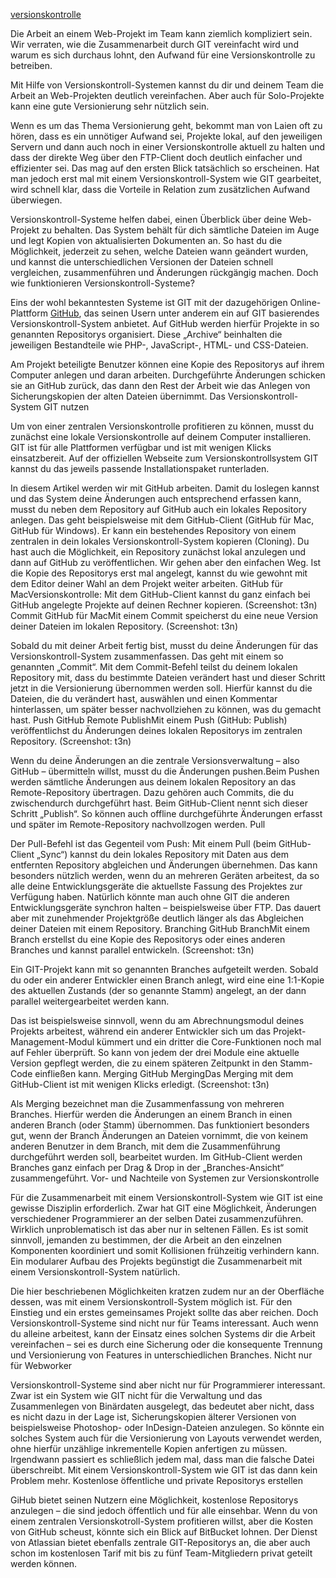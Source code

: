 [versionskontrolle](http://t3n.de/news/versionskontrolle-git-github-598054/)

Die Arbeit an einem Web-Projekt im Team kann ziemlich kompliziert sein. Wir verraten, wie die Zusammenarbeit durch GIT vereinfacht wird und warum es sich durchaus lohnt, den Aufwand für eine Versionskontrolle zu betreiben. 

Mit Hilfe von Versionskontroll-Systemen kannst du dir und deinem Team die Arbeit an Web-Projekten deutlich vereinfachen. Aber auch für Solo-Projekte kann eine gute Versionierung sehr nützlich sein.

Wenn es um das Thema Versionierung geht, bekommt man von Laien oft zu hören, dass es ein unnötiger Aufwand sei, Projekte lokal, auf den jeweiligen Servern und dann auch noch in einer Versionskontrolle aktuell zu halten und dass der direkte Weg über den FTP-Client doch deutlich einfacher und effizienter sei. Das mag auf den ersten Blick tatsächlich so erscheinen. Hat man jedoch erst mal mit einem Versionskontroll-System wie GIT gearbeitet, wird schnell klar,
dass die Vorteile in Relation zum zusätzlichen Aufwand überwiegen.

Versionskontroll-Systeme helfen dabei, einen Überblick über deine Web-Projekt zu behalten. Das System behält für dich sämtliche Dateien im Auge und legt Kopien von aktualisierten Dokumenten an. So hast du die Möglichkeit, jederzeit zu sehen, welche Dateien wann geändert wurden, und kannst die unterschiedlichen Versionen der Dateien schnell vergleichen, zusammenführen und Änderungen rückgängig machen. Doch wie funktionieren Versionskontroll-Systeme?

Eins der wohl bekanntesten Systeme ist GIT mit der dazugehörigen Online-Plattform [GitHub](http://t3n.de/tag/github),
das seinen Usern unter anderem ein auf GIT basierendes Versionskontroll-System anbietet. Auf GitHub werden hierfür Projekte in so genannten Repositorys organisiert. Diese „Archive“ beinhalten die jeweiligen Bestandteile wie PHP-, JavaScript-, HTML- und CSS-Dateien.

Am Projekt beteiligte Benutzer können eine Kopie des Repositorys auf ihrem Computer anlegen und daran arbeiten. Durchgeführte Änderungen schicken sie an GitHub zurück, das dann den Rest der Arbeit wie das Anlegen von Sicherungskopien der alten Dateien übernimmt.
Das Versionskontroll-System GIT nutzen

Um von einer zentralen Versionskontrolle profitieren zu können, musst du zunächst eine lokale Versionskontrolle auf deinem Computer installieren. GIT ist für alle Plattformen verfügbar und ist mit wenigen Klicks einsatzbereit. Auf der offiziellen Webseite zum Versionskontrollsystem GIT kannst du das jeweils passende Installationspaket runterladen.

In diesem Artikel werden wir mit GitHub arbeiten. Damit du loslegen kannst und das System deine Änderungen auch entsprechend erfassen kann, musst du neben dem Repository auf GitHub auch ein lokales Repository anlegen. Das geht beispielsweise mit dem GitHub-Client (GitHub für Mac, GitHub für Windows). Er kann ein bestehendes Repository von einem zentralen in dein lokales Versionskontroll-System kopieren (Cloning). Du hast auch die Möglichkeit, ein Repository zunächst lokal anzulegen und dann auf GitHub zu veröffentlichen. Wir gehen aber den einfachen Weg. Ist die Kopie des Repositorys erst mal angelegt, kannst du wie gewohnt mit dem Editor deiner Wahl an dem Projekt weiter arbeiten.
GitHub für MacVersionskontrolle: Mit dem GitHub-Client kannst du ganz einfach bei GitHub angelegte Projekte auf deinen Rechner kopieren. (Screenshot: t3n)
Commit
GitHub für MacMit einem Commit speicherst du eine neue Version deiner Dateien im lokalen Repository. (Screenshot: t3n)

Sobald du mit deiner Arbeit fertig bist, musst du deine Änderungen für das Versionskontroll-System zusammenfassen. Das geht mit einem so genannten „Commit“. Mit dem Commit-Befehl teilst du deinem lokalen Repository mit, dass du bestimmte Dateien verändert hast und dieser Schritt jetzt in die Versionierung übernommen werden soll. Hierfür kannst du die Dateien, die du verändert hast, auswählen und einen Kommentar hinterlassen, um später besser nachvollziehen zu können, was du gemacht hast.
Push
GitHub Remote PublishMit einem Push (GitHub: Publish) veröffentlichst du Änderungen deines lokalen Repositorys im zentralen Repository. (Screenshot: t3n)

Wenn du deine Änderungen an die zentrale Versionsverwaltung – also GitHub – übermitteln willst, musst du die Änderungen pushen.Beim Pushen werden sämtliche Änderungen aus deinem lokalen Repository an das Remote-Repository übertragen. Dazu gehören auch Commits, die du zwischendurch durchgeführt hast. Beim GitHub-Client nennt sich dieser Schritt „Publish“. So können auch offline durchgeführte Änderungen erfasst und später im Remote-Repository nachvollzogen werden.
Pull

Der Pull-Befehl ist das Gegenteil vom Push: Mit einem Pull (beim GitHub-Client „Sync“) kannst du dein lokales Repository mit Daten aus dem entfernten Repository abgleichen und Änderungen übernehmen. Das kann besonders nützlich werden, wenn du an mehreren Geräten arbeitest, da so alle deine Entwicklungsgeräte die aktuellste Fassung des Projektes zur Verfügung haben. Natürlich könnte man auch ohne GIT die anderen Entwicklungsgeräte synchron halten – beispielsweise über FTP. Das dauert aber mit zunehmender Projektgröße deutlich länger als das Abgleichen deiner Dateien mit einem Repository.
Branching
GitHub BranchMit einem Branch erstellst du eine Kopie des Repositorys oder eines anderen Branches und kannst parallel entwickeln. (Screenshot: t3n)

Ein GIT-Projekt kann mit so genannten Branches aufgeteilt werden. Sobald du oder ein anderer Entwickler einen Branch anlegt, wird eine eine 1:1-Kopie des aktuellen Zustands (der so genannte Stamm) angelegt, an der dann parallel weitergearbeitet werden kann.

Das ist beispielsweise sinnvoll, wenn du am Abrechnungsmodul deines Projekts arbeitest, während ein anderer Entwickler sich um das Projekt-Management-Modul kümmert und ein dritter die Core-Funktionen noch mal auf Fehler überprüft. So kann von jedem der drei Module eine aktuelle Version gepflegt werden, die zu einem späteren Zeitpunkt in den Stamm-Code einfließen kann.
Merging
GitHub MergingDas Merging mit dem GitHub-Client ist mit wenigen Klicks erledigt. (Screenshot: t3n)

Als Merging bezeichnet man die Zusammenfassung von mehreren Branches. Hierfür werden die Änderungen an einem Branch in einen anderen Branch (oder Stamm) übernommen. Das funktioniert besonders gut, wenn der Branch Änderungen an Dateien vornimmt, die von keinem anderen Benutzer in dem Branch, mit dem die Zusammenführung durchgeführt werden soll, bearbeitet wurden. Im GitHub-Client werden Branches ganz einfach per Drag & Drop in der „Branches-Ansicht“ zusammengeführt.
Vor- und Nachteile von Systemen zur Versionskontrolle

Für die Zusammenarbeit mit einem Versionskontroll-System wie GIT ist eine gewisse Disziplin erforderlich. Zwar hat GIT eine Möglichkeit, Änderungen verschiedener Programmierer an der selben Datei zusammenzuführen. Wirklich unproblematisch ist das aber nur in seltenen Fällen. Es ist somit sinnvoll, jemanden zu bestimmen, der die Arbeit an den einzelnen Komponenten koordiniert und somit Kollisionen frühzeitig verhindern kann. Ein modularer Aufbau des Projekts begünstigt die Zusammenarbeit mit einem Versionskontroll-System natürlich.

Die hier beschriebenen Möglichkeiten kratzen zudem nur an der Oberfläche dessen, was mit einem Versionskontroll-System möglich ist. Für den Einstieg und ein erstes gemeinsames Projekt sollte das aber reichen. Doch Versionskontroll-Systeme sind nicht nur für Teams interessant. Auch wenn du alleine arbeitest, kann der Einsatz eines solchen Systems dir die Arbeit vereinfachen – sei es durch eine Sicherung oder die konsequente Trennung und Versionierung von Features in unterschiedlichen Branches.
Nicht nur für Webworker

Versionskontroll-Systeme sind aber nicht nur für Programmierer interessant. Zwar ist ein System wie GIT nicht für die Verwaltung und das Zusammenlegen von Binärdaten ausgelegt, das bedeutet aber nicht, dass es nicht dazu in der Lage ist, Sicherungskopien älterer Versionen von beispielsweise Photoshop- oder InDesign-Dateien anzulegen. So könnte ein solches System auch für die Versionierung von Layouts verwendet werden, ohne hierfür unzählige inkrementelle Kopien anfertigen zu müssen. Irgendwann passiert es schließlich jedem mal, dass man die falsche Datei überschreibt. Mit einem Versionskontroll-System wie GIT ist das dann kein Problem mehr.
Kostenlose öffentliche und private Repositorys erstellen

GiHub bietet seinen Nutzern eine Möglichkeit, kostenlose Repositorys anzulegen – die sind jedoch öffentlich und für alle einsehbar. Wenn du von einem zentralen Versionskotroll-System profitieren willst, aber die Kosten von GitHub scheust, könnte sich ein Blick auf BitBucket lohnen. Der Dienst von Atlassian bietet ebenfalls zentrale GIT-Repositorys an, die aber auch schon im kostenlosen Tarif mit bis zu fünf Team-Mitgliedern privat geteilt werden können. 
